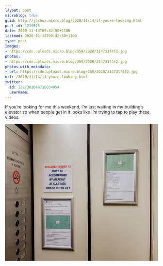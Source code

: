 ```yaml
---
layout: post
microblog: true
guid: http://joshua.micro.blog/2020/11/14/if-youre-looking.html
post_id: 1219525
date: 2020-11-14T09:42:50+1100
lastmod: 2020-11-14T09:42:50+1100
type: post
images:
- https://cdn.uploads.micro.blog/359/2020/314731f4f2.jpg
photos:
- https://cdn.uploads.micro.blog/359/2020/314731f4f2.jpg
photos_with_metadata:
- url: https://cdn.uploads.micro.blog/359/2020/314731f4f2.jpg
url: /2020/11/14/if-youre-looking.html
twitter:
  id: 1327381648716034054
  username: 
---
```

If you’re looking for me this weekend, I’m just waiting in my building’s elevator so when people get in it looks like I’m trying to tap to play these videos.

<img src="uploads/2020/314731f4f2.jpg" width="600" height="450" alt="" />
